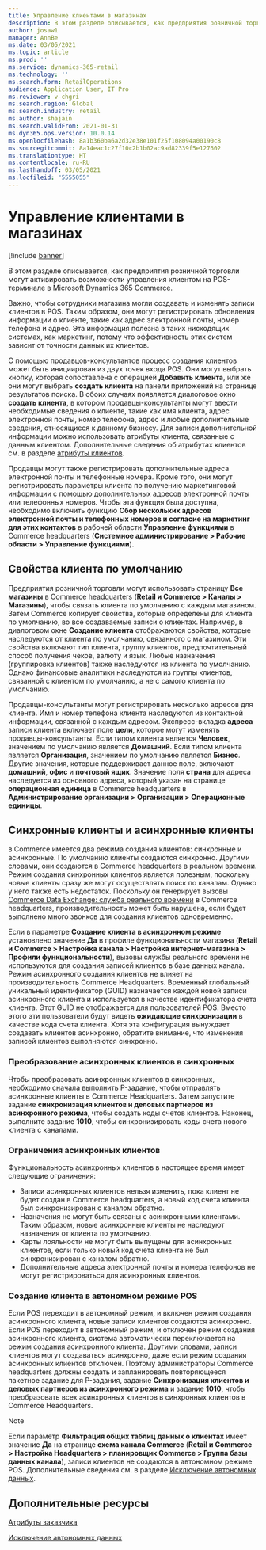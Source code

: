 ```yaml
---
title: Управление клиентами в магазинах
description: В этом разделе описывается, как предприятия розничной торговли могут активировать возможности управления клиентом на POS-терминале в Microsoft Dynamics 365 Commerce.
author: josaw1
manager: AnnBe
ms.date: 03/05/2021
ms.topic: article
ms.prod: ''
ms.service: dynamics-365-retail
ms.technology: ''
ms.search.form: RetailOperations
audience: Application User, IT Pro
ms.reviewer: v-chgri
ms.search.region: Global
ms.search.industry: retail
ms.author: shajain
ms.search.validFrom: 2021-01-31
ms.dyn365.ops.version: 10.0.14
ms.openlocfilehash: 8a1b360ba6a2d32e38e101f25f108094a00190c8
ms.sourcegitcommit: 8a14eac1c27f10c2b1b02ac9ad82339f5e127602
ms.translationtype: HT
ms.contentlocale: ru-RU
ms.lasthandoff: 03/05/2021
ms.locfileid: "5555055"
---
```

# <a name="customer-management-in-stores"></a>Управление клиентами в магазинах

[!include [banner](includes/banner.md)]

В этом разделе описывается, как предприятия розничной торговли могут активировать возможности управления клиентом на POS-терминале в Microsoft Dynamics 365 Commerce.

Важно, чтобы сотрудники магазина могли создавать и изменять записи клиентов в POS. Таким образом, они могут регистрировать обновления информации о клиенте, такие как адрес электронной почты, номер телефона и адрес. Эта информация полезна в таких нисходящих системах, как маркетинг, потому что эффективность этих систем зависит от точности данных их клиентов.

С помощью продавцов-консультантов процесс создания клиентов может быть инициирован из двух точек входа POS. Они могут выбрать кнопку, которая сопоставлена с операцией **Добавить клиента**, или же они могут выбрать **создать клиента** на панели приложений на странице результатов поиска. В обоих случаях появляется диалоговое окно **создать клиента**, в котором продавцы-консультанты могут ввести необходимые сведения о клиенте, такие как имя клиента, адрес электронной почты, номер телефона, адрес и любые дополнительные сведения, относящиеся к данному бизнесу. Для записи дополнительной информации можно использовать атрибуты клиента, связанные с данным клиентом. Дополнительные сведения об атрибутах клиентов см. в разделе [атрибуты клиентов](dev-itpro/customer-attributes.md).

Продавцы могут также регистрировать дополнительные адреса электронной почты и телефонные номера. Кроме того, они могут регистрировать параметры клиента по получению маркетинговой информации с помощью дополнительных адресов электронной почты или телефонных номеров. Чтобы эта функция была доступна, необходимо включить функцию **Сбор нескольких адресов электронной почты и телефонных номеров и согласие на маркетинг для этих контактов** в рабочей области **Управление функциями** в Commerce headquarters (**Системное администрирование \> Рабочие области \> Управление функциями**).

## <a name="default-customer-properties"></a>Свойства клиента по умолчанию

Предприятия розничной торговли могут использовать страницу **Все магазины** в Commerce headquarters (**Retail и Commerce \> Каналы \> Магазины**), чтобы связать клиента по умолчанию с каждым магазином. Затем Commerce копирует свойства, которые определены для клиента по умолчанию, во все создаваемые записи о клиентах. Например, в диалоговом окне **Создание клиента** отображаются свойства, которые наследуются от клиента по умолчанию, связанного с магазином. Эти свойства включают тип клиента, группу клиентов, предпочтительный способ получения чеков, валюту и язык. Любые назначения (группировка клиентов) также наследуются из клиента по умолчанию. Однако финансовые аналитики наследуются из группы клиентов, связанной с клиентом по умолчанию, а не с самого клиента по умолчанию.

Продавцы-консультанты могут регистрировать несколько адресов для клиента. Имя и номер телефона клиента наследуются из контактной информации, связанной с каждым адресом. Экспресс-вкладка **адреса** записи клиента включает поле **цели**, которое могут изменять продавцы-консультанты. Если типом клиента является **Человек**, значением по умолчанию является **Домашний**. Если типом клиента является **Организация**, значением по умолчанию является **Бизнес**. Другие значения, которые поддерживает данное поле, включают **домашний**, **офис** и **почтовый ящик**. Значение поля **страна** для адреса наследуется из основного адреса, который указан на странице **операционная единица** в Commerce headquarters в **Администрирование организации \> Организации \> Операционные единицы**.

## <a name="sync-customers-and-async-customers"></a>Синхронные клиенты и асинхронные клиенты

в Commerce имеется два режима создания клиентов: синхронные и асинхронные. По умолчанию клиенты создаются синхронно. Другими словами, они создаются в Commerce headquarters в реальном времени. Режим создания синхронных клиентов является полезным, поскольку новые клиенты сразу же могут осуществлять поиск по каналам. Однако у него также есть недостаток. Поскольку он генерирует вызовы [Commerce Data Exchange: служба реального времени](dev-itpro/define-retail-channel-communications-cdx.md#realtime-service) в Commerce headquarters, производительность может быть нарушена, если будет выполнено много звонков для создания клиентов одновременно.

Если в параметре **Создание клиента в асинхронном режиме** установлено значение **Да** в профиле функциональности магазина (**Retail и Commerce \> Настройка канала \> Настройка интернет-магазина \> Профили функциональности**), вызовы службы реального времени не используются для создания записей клиентов в базе данных канала. Режим асинхронного создания клиентов не влияет на производительность Commerce Headquarters. Временный глобальный уникальный идентификатор (GUID) назначается каждой новой записи асинхронного клиента и используется в качестве идентификатора счета клиента. Этот GUID не отображается для пользователей POS. Вместо этого эти пользователи будут видеть **ожидающие синхронизации** в качестве кода счета клиента. Хотя эта конфигурация вынуждает создавать клиентов асинхронно, обратите внимание, что изменения записей клиентов выполняются синхронно.

### <a name="convert-async-customers-to-sync-customers"></a>Преобразование асинхронных клиентов в синхронных

Чтобы преобразовать асинхронных клиентов в синхронных, необходимо сначала выполнить P-задание, чтобы отправлять асинхронные клиенты в Commerce Headquarters. Затем запустите задание **синхронизация клиентов и деловых партнеров из асинхронного режима**, чтобы создать коды счетов клиентов. Наконец, выполните задание **1010**, чтобы синхронизировать коды счета нового клиента с каналами.

### <a name="async-customer-limitations"></a>Ограничения асинхронных клиентов

Функциональность асинхронных клиентов в настоящее время имеет следующие ограничения:

- Записи асинхронных клиентов нельзя изменить, пока клиент не будет создан в Commerce headquarters, а новый код счета клиента был синхронизирован с каналом обратно.
- Назначения не могут быть связаны с асинхронными клиентами. Таким образом, новые асинхронные клиенты не наследуют назначения от клиента по умолчанию.
- Карты лояльности не могут быть выпущены для асинхронных клиентов, если только новый код счета клиента не был синхронизирован с каналом обратно.
- Дополнительные адреса электронной почты и номера телефонов не могут регистрироваться для асинхронных клиентов.

### <a name="customer-creation-in-pos-offline-mode"></a>Создание клиента в автономном режиме POS

Если POS переходит в автономный режим, и включен режим создания асинхронного клиента, новые записи клиентов создаются асинхронно. Если POS переходит в автономный режим, и отключен режим создания асинхронного клиента, система автоматически переключается на режим создания асинхронного клиента. Другими словами, записи клиентов могут создаваться асинхронно, даже если режим создания асинхронных клиентов отключен. Поэтому администраторы Commerce headquarters должны создать и запланировать повторяющееся пакетное задание для P-задания, задание **Синхронизация клиентов и деловых партнеров из асинхронного режима** и задание **1010**, чтобы преобразовать всех асинхронных клиентов в синхронных клиентов в Commerce Headquarters.

> [!NOTE]
> Если параметр **Фильтрация общих таблиц данных о клиентах** имеет значение **Да** на странице **схема канала Commerce** (**Retail и Commerce \> Настройка Headquarters \> планировщик Commerce \> Группа базы данных канала**), записи клиентов не создаются в автономном режиме POS. Дополнительные сведения см. в разделе [Исключение автономных данных](dev-itpro/implementation-considerations-cdx.md#offline-data-exclusion).

## <a name="additional-resources"></a>Дополнительные ресурсы

[Атрибуты заказчика](dev-itpro/customer-attributes.md)

[Исключение автономных данных](dev-itpro/implementation-considerations-cdx.md#offline-data-exclusion)
